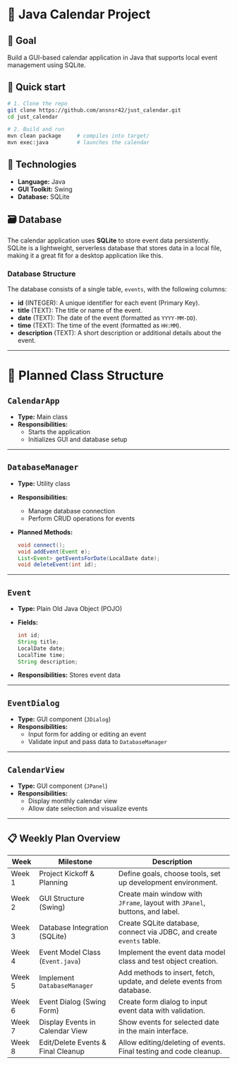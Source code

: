 # 📅 Java Calendar Project

## 🎯 Goal

Build a GUI-based calendar application in Java that supports local event management using SQLite. 

## 🚀 Quick start

```bash
# 1. Clone the repo
git clone https://github.com/ansnsr42/just_calendar.git
cd just_calendar

# 2. Build and run
mvn clean package     # compiles into target/
mvn exec:java         # launches the calendar

```
## 🧰 Technologies

- **Language:** Java 
- **GUI Toolkit:** Swing
- **Database:** SQLite

## 🗃 Database

The calendar application uses **SQLite** to store event data persistently. SQLite is a lightweight, serverless database that stores data in a local file, making it a great fit for a desktop application like this.

### Database Structure

The database consists of a single table, `events`, with the following columns:

- **id** (INTEGER): A unique identifier for each event (Primary Key).
- **title** (TEXT): The title or name of the event.
- **date** (TEXT): The date of the event (formatted as `YYYY-MM-DD`).
- **time** (TEXT): The time of the event (formatted as `HH:MM`).
- **description** (TEXT): A short description or additional details about the event.
---

# 🧩 Planned Class Structure

## `CalendarApp`

- **Type:** Main class  
- **Responsibilities:**
  - Starts the application
  - Initializes GUI and database setup

---

## `DatabaseManager`

- **Type:** Utility class  
- **Responsibilities:**
  - Manage database connection
  - Perform CRUD operations for events

- **Planned Methods:**

  ```java
  void connect();
  void addEvent(Event e);
  List<Event> getEventsForDate(LocalDate date);
  void deleteEvent(int id);
  ```

---

## `Event`

- **Type:** Plain Old Java Object (POJO)  
- **Fields:**

  ```java
  int id;
  String title;
  LocalDate date;
  LocalTime time;
  String description;
  ```

- **Responsibilities:** Stores event data

---

## `EventDialog`

- **Type:** GUI component (`JDialog`)  
- **Responsibilities:**
  - Input form for adding or editing an event
  - Validate input and pass data to `DatabaseManager`

---

## `CalendarView`

- **Type:** GUI component (`JPanel`)  
- **Responsibilities:**
  - Display monthly calendar view
  - Allow date selection and visualize events

---



## 📋 Weekly Plan Overview

| Week      | Milestone                         | Description                                                                  |
|-----------|------------------------------------|------------------------------------------------------------------------------|
| Week 1    | Project Kickoff & Planning         | Define goals, choose tools, set up development environment.                 |
| Week 2    | GUI Structure (Swing)              | Create main window with `JFrame`, layout with `JPanel`, buttons, and label. |
| Week 3    | Database Integration (SQLite)      | Create SQLite database, connect via JDBC, and create `events` table.        |
| Week 4    | Event Model Class (`Event.java`)   | Implement the event data model class and test object creation.              |
| Week 5    | Implement `DatabaseManager`        | Add methods to insert, fetch, update, and delete events from database.      |
| Week 6    | Event Dialog (Swing Form)          | Create form dialog to input event data with validation.                     |
| Week 7    | Display Events in Calendar View    | Show events for selected date in the main interface.                        |
| Week 8    | Edit/Delete Events & Final Cleanup | Allow editing/deleting of events. Final testing and code cleanup.           |
